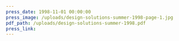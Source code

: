 ```yaml
---
press_date: 1998-11-01 00:00:00
press_image: /uploads/design-solutions-summer-1998-page-1.jpg
pdf_path: /uploads/design-solutions-summer-1998.pdf
press_link:
---
```


